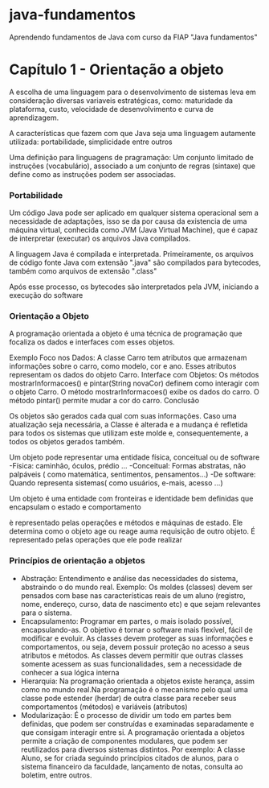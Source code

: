 # java-fundamentos
Aprendendo fundamentos de Java com curso da FIAP "Java fundamentos"

<h1>Capítulo 1 - Orientação a objeto</h1>
A escolha de uma linguagem para o desenvolvimento de sistemas leva em consideração diversas variaveis estratégicas, como: maturidade da plataforma, custo, velocidade de desenvolvimento e curva de aprendizagem.

A características que fazem com que Java seja uma linguagem autamente utilizada: portabilidade, simplicidade entre outros

Uma definição para linguagens de pragramação: Um conjunto limitado de instruções (vocabulário), associado a um conjunto de regras (sintaxe) que define como as instruções podem ser associadas.

<h3>Portabilidade</h3>
Um código Java pode ser aplicado em qualquer sistema operacional sem a necessidade de adaptações, isso se da por causa da existencia de uma máquina virtual, conhecida como JVM (Java Virtual Machine), que é capaz de interpretar (executar) os arquivos Java compilados. 

A linguagem Java é compilada e interpretada. Primeiramente, os arquivos de código fonte Java com extensão ".java" são compilados para bytecodes, também como arquivos de extensão ".class"

Após esse processo, os bytecodes são interpretados pela JVM, iniciando a execução do software

<h3>Orientação a Objeto</h3>
A programação orientada a objeto é uma técnica de programação que focaliza os dados e interfaces com esses objetos. 

Exemplo
Foco nos Dados: A classe Carro tem atributos que armazenam informações sobre o carro, como modelo, cor e ano. Esses atributos representam os dados do objeto Carro.
Interface com Objetos: Os métodos mostrarInformacoes() e pintar(String novaCor) definem como interagir com o objeto Carro.
O método mostrarInformacoes() exibe os dados do carro.
O método pintar() permite mudar a cor do carro.
Conclusão

Os objetos são gerados cada qual com suas informações. Caso uma atualização seja necessária, a Classe é alterada e a mudança é refletida para todos os sistemas que utilizam este molde e, consequentemente, a todos os objetos gerados também.

Um objeto pode representar uma entidade física, conceitual ou de software
-Física: caminhão, óculos, prédio ...
-Conceitual: Formas abstratas, não palpáveis ( como matemática, sentimentos, pensamentos...)
-De software: Quando representa sistemas( como usuários, e-mais, acesso ...)

Um objeto é uma entidade com fronteiras e identidade bem definidas que encapsulam o estado e comportamento

è representado pelas operações e métodos e máquinas de estado. Ele determina como o objeto age ou reage auma requisição de outro objeto. É representado pelas operações que ele pode realizar

<h3>Princípios de orientação a objetos</h3>
<ul>
  <li>Abstração: Entendimento e análise das necessidades do sistema, abstraindo o do mundo real. Exemplo: Os moldes (classes) devem ser pensados com base nas características reais de um aluno (registro, nome, endereço, curso, data de nascimento etc) e que sejam relevantes para o sistema.</li>
  <li>Encapsulamento: Programar em partes, o mais isolado possível, encapsulando-as. O objetivo é tornar o software mais flexível, fácil de modificar e evoluir. As classes devem proteger as suas informações e comportamentos, ou seja, devem possuir proteção no acesso a seus atributos e métodos.
  As classes devem permitir que outras classes somente acessem as suas funcionalidades, sem a necessidade de conhecer a sua lógica interna</li>
  <li>Hierarquia: Na programação orientada a objetos existe herança, assim como no mundo real.Na programação é o mecanismo pelo qual uma classe pode estender (herdar) de outra classe para receber seus comportamentos (métodos) e variáveis (atributos)</li>
  <li>Modularização: É o processo de dividir um todo em partes bem definidas, que podem ser construídas e examinadas separadamente e que consigam interagir entre si. A programação orientada a objetos permite a criação de componentes modulares, que podem ser reutilizados para diversos sistemas distintos. Por exemplo: A classe Aluno, se for criada seguindo princípios citados de alunos, para o sistema financeiro da faculdade, lançamento de notas, consulta ao boletim, entre outros.</li>
</ul>
